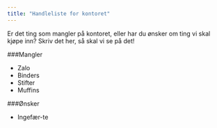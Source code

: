 ```yaml
---
title: "Handleliste for kontoret"
---
```


Er det ting som mangler på kontoret, eller har du ønsker om ting vi skal kjøpe inn? Skriv det her, så skal vi se på det!

###Mangler

- Zalo
- Binders
- Stifter
- Muffins

###Ønsker

- Ingefær-te